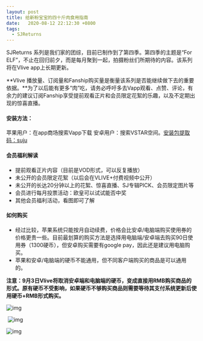 ```yaml
---
layout: post
title: 给新粉宝宝的四十斤肉食用指南
date:   2020-08-12 22:12:30 +0800
tags:
  - SJReturns
---
```


SJReturns 系列是我们家的团综，目前已制作到了第四季。第四季的主题是“For ELF”，不止在回归前夕，而是每月聚到一起，拍摄粉丝们所期待的内容。该系列将在Vlive app上长期更新。

**Vlive 播放量、订阅量和Fanship购买量是衡量该系列是否能继续做下去的重要依据。**为了以后能有更多“肉”吃，请务必呼吁多去Vapp观看、点赞、评论，有余力的建议订阅Fanship享受提前观看正片和会员限定花絮的乐趣，以及不定期出现的惊喜直播。



#### **安装方法：**
苹果用户：在app商场搜索Vapp下载
安卓用户：搜索VSTAR空间。[安装包提取码：suju](https://pan.baidu.com/s/1pQXWUqrtl4-UBfHWzPcfnw)

#### **会员福利解读**
- 提前观看正片内容（目前是VOD形式，可以反复播放）
- 未公开的会员限定花絮（以后会在VLIVE+付费视频中公开）
- 未公开的长达20分钟以上的花絮、惊喜直播、SJ专辑PICK、会员限定图片等
- 会员进行每月投票活动：欧皇可以试试能否中奖
- 其他会员福利活动，看图即可了解

#### **如何购买**
- 经过比较，苹果系统只能按月自动续费，价格会比安卓/电脑端购买使用券的价格更贵一些。目前最划算的购买方法是选择用电脑端/安卓端去购买90日使用券（1300硬币），但安卓购买需要有google pay，因此还是建议用电脑购买。
- 苹果和安卓/电脑端的硬币不能通用，但不同客户端购买的商品是可以通用的。

**注意：9月3日Vlive将取消安卓端和电脑端的硬币，变成直接用RMB购买商品的形式。原有硬币不受影响，如果硬币不够购买商品则需要等待其支付系统更新后使用硬币+RMB形式购买。**

![img](https://cdn.jsdelivr.net/gh/penglanxindong1106/pic/007ZZwvGly1geqkkhug3mj31gx0ttdtr.jpg)

​	![img](https://cdn.jsdelivr.net/gh/penglanxindong1106/pic/007ZZwvGly1geqkwwxbknj31fr0t618h.jpg)

![img](https://cdn.jsdelivr.net/gh/penglanxindong1106/pic/007ZZwvGly1ge8cw1xlnhj30xl0p8n4p.jpg)